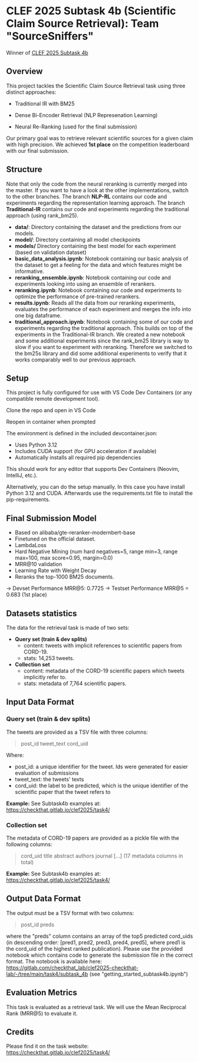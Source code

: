 # CLEF 2025 Subtask 4b (Scientific Claim Source Retrieval): Team "SourceSniffers"
Winner of [CLEF 2025 Subtask 4b](https://checkthat.gitlab.io/clef2025/task4/)

## Overview 

This project tackles the Scientific Claim Source Retrieval task using three distinct approaches:

- Traditional IR with BM25

- Dense Bi-Encoder Retrieval (NLP Represenation Learning)

- Neural Re-Ranking (used for the final submission)

Our primary goal was to retrieve relevant scientific sources for a given claim with high precision. We achieved **1st place** on the competition leaderboard with our final submission.

## Structure

Note that only the code from the neural reranking is currently merged into the master. If you want to have a look at the other implementations, switch to the other branches.
The branch **NLP-RL** contains our code and experiments regarding the representation learning approach. The branch **Traditional-IR** contains our code and experiments regarding the traditional approach (using rank_bm25).

- **data/**: Directory containing the dataset and the predictions from our models.
- **model/**: Directory containing all model checkpoints
- **models/** Directory containing the best model for each experiment (based on validation dataset)
- **basic_data_analysis.ipynb**: Notebook containing our basic analysis of the dataset to get a feeling for the data and which features might be informative.
- **reranking_ensemble.ipynb**: Notebook containing our code and experiments looking into using an ensemble of rerankers.
- **reranking.ipynb**: Notebook containing our code and experiments to optimize the performance of pre-trained rerankers.
- **results.ipynb**: Reads all the data from our reranking experiments, evaluates the performance of each experiment and merges the info into one big dataframe.
- **traditional_approach.ipynb**: Notebook containing some of our code and experiments regarding the traditional approach. This builds on top of the experiments in the Traditional-IR branch. We created a new notebook and some additional experiments since the rank_bm25 library is way to slow if you want to experiment with reranking. Therefore we switched to the bm25s library and did some additional experiments to verify that it works comparably well to our previous approach.

## Setup
This project is fully configured for use with VS Code Dev Containers (or any compatible remote development tool). 

Clone the repo and open in VS Code

Reopen in container when prompted

The environment is defined in the included devcontainer.json:

- Uses Python 3.12
- Includes CUDA support (for GPU acceleration if available)
- Automatically installs all required pip dependencies

This should work for any editor that supports Dev Containers (Neovim, IntelliJ, etc.).

Alternatively, you can do the setup manually. In this case you have install Python 3.12 and CUDA. Afterwards use the requirements.txt file to install the pip-requirements.

## Final Submission Model
- Based on alibaba/gte-reranker-modernbert-base
- Finetuned on the official dataset.
- LambdaLoss
- Hard Negative Mining (num hard negatives=5, range min=3, range max=100, max score=0.95, margin=0.0)
- MRR@10 validation
- Learning Rate with Weight Decay
- Reranks the top-1000 BM25 documents.

→ Devset Performance MRR@5: 0.7725
→ Testset Performance MRR@5 = 0.683 (1st place)



## Datasets statistics
The data for the retrieval task is made of two sets:
* **Query set (train & dev splits)**
  * content: tweets with implicit references to scientific papers from CORD-19.
  * stats: 14,253 tweets.
* **Collection set**
  * content: metadata of the CORD-19 scientific papers which tweets implicitly refer to.
  * stats: metadata of 7,764 scientific papers.

## Input Data Format
### Query set (train & dev splits)

The tweets are provided as a TSV file with three columns:
> post_id <TAB> tweet_text <TAB> cord_uid

Where: <br>
* post_id: a unique identifier for the tweet. Ids were generated for easier evaluation of submissions
* tweet_text: the tweets' texts
* cord_uid: the label to be predicted, which is the unique identifier of the scientific paper that the tweet refers to

**Example:**
See Subtask4b examples at: https://checkthat.gitlab.io/clef2025/task4/

### Collection set
The metadata of CORD-19 papers are provided as a pickle file with the following columns:

> cord_uid <TAB> title <TAB> abstract <TAB> authors <TAB> journal <TAB> [...] (17 metadata columns in total)

**Example:**
See Subtask4b examples at: https://checkthat.gitlab.io/clef2025/task4/

## Output Data Format

The output must be a TSV format with two columns: 
> post_id <TAB> preds

where the "preds" column contains an array of the top5 predicted cord_uids (in descending order: [pred1, pred2, pred3, pred4, pred5], where pred1 is the cord_uid of the highest ranked publication). Please use the provided notebook which contains code to generate the submission file in the correct format. The notebook is available here: https://gitlab.com/checkthat_lab/clef2025-checkthat-lab/-/tree/main/task4/subtask_4b (see "getting_started_subtask4b.ipynb")

## Evaluation Metrics

This task is evaluated as a retrieval task. We will use the Mean Reciprocal Rank (MRR@5) to evaluate it. 

## Credits
Please find it on the task website: https://checkthat.gitlab.io/clef2025/task4/
